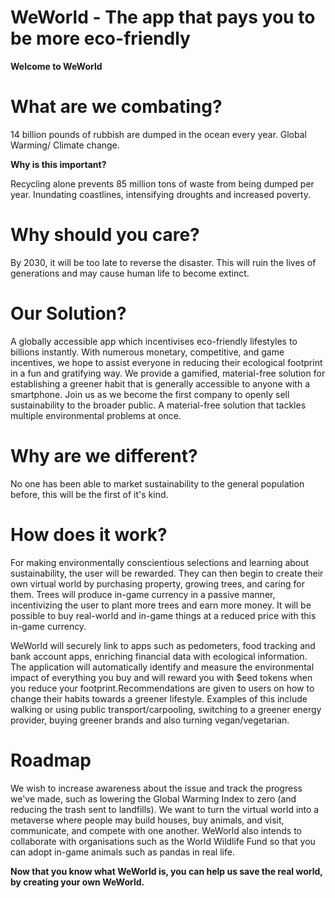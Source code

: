 # WeWorld - The app that pays you to be more eco-friendly
**Welcome to WeWorld**

<h1>What are we combating?</h1>
14 billion pounds of rubbish are dumped in the ocean every year.
Global Warming/ Climate change.

**Why is this important?**

Recycling alone prevents 85 million tons of waste from being dumped per year.
Inundating coastlines, intensifying droughts and increased poverty.

<h1>Why should you care?</h1>

By 2030, it will be too late to reverse the disaster.
This will ruin the lives of generations and may cause human life to become extinct.

<h1>Our Solution?</h1>

A globally accessible app which incentivises eco-friendly lifestyles to billions instantly.
With numerous monetary, competitive, and game incentives, we hope to assist everyone in reducing their ecological footprint in a fun and gratifying way. We provide a gamified, material-free solution for establishing a greener habit that is generally accessible to anyone with a smartphone. Join us as we become the first company to openly sell sustainability to the broader public.
A material-free solution that tackles multiple environmental problems at once.

<h1>Why are we different?</h1>

No one has been able to market sustainability to the general population before, this will be the first of it's kind.

<h1>How does it work?</h1>

For making environmentally conscientious selections and learning about sustainability, the user will be rewarded. They can then begin to create their own virtual world by purchasing property, growing trees, and caring for them. Trees will produce in-game currency in a passive manner, incentivizing the user to plant more trees and earn more money. It will be possible to buy real-world and in-game things at a reduced price with this in-game currency.

WeWorld will securely link to apps such as pedometers, food tracking and bank account apps, enriching financial data with ecological information.
The application will automatically identify and measure the environmental impact of everything you buy and will reward you with $eed tokens when you reduce your footprint.Recommendations are given to users on how to change their habits towards a greener lifestyle.
Examples of this include walking or using public transport/carpooling, switching to a greener energy provider, buying greener brands and also turning vegan/vegetarian.

<h1>Roadmap</h1>

We wish to increase awareness about the issue and track the progress we've made, such as lowering the Global Warming Index to zero (and reducing the trash sent to landfills). We want to turn the virtual world into a metaverse where people may build houses, buy animals, and visit, communicate, and compete with one another. WeWorld also intends to collaborate with organisations such as the World Wildlife Fund so that you can adopt in-game animals such as pandas in real life.


**Now that you know what WeWorld is, you can help us save the real world, by creating your own WeWorld.**



